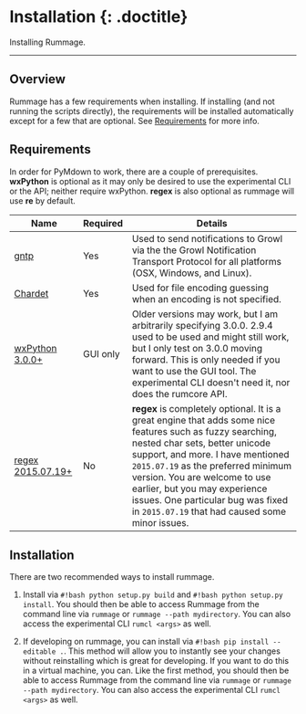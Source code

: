 # Installation {: .doctitle}
Installing Rummage.

---

## Overview
Rummage has a few requirements when installing.  If installing (and not running the scripts directly), the requirements will be installed automatically except for a few that are optional.  See [Requirements](#requirements) for more info.

## Requirements
In order for PyMdown to work, there are a couple of prerequisites.  **wxPython** is optional as it may only be desired to use the experimental CLI or the API; neither require wxPython. **regex** is also optional as rummage will use **re** by default.

| Name | Required |Details |
|------|----------|--------|
| [gntp](https://github.com/kdfm/gntp) | Yes | Used to send notifications to Growl via the the Growl Notification Transport Protocol for all platforms (OSX, Windows, and Linux). |
| [Chardet](https://github.com/chardet/chardet) | Yes | Used for file encoding guessing when an encoding is not specified. |
| [wxPython 3.0.0+](pyyaml) | GUI only | Older versions may work, but I am arbitrarily specifying 3.0.0.  2.9.4 used to be used and might still work, but I only test on 3.0.0 moving forward.  This is only needed if you want to use the GUI tool.  The experimental CLI doesn't need it, nor does the rumcore API. |
| [regex 2015.07.19+](https://pypi.python.org/pypi/regex) | No | **regex** is completely optional. It is a great engine that adds some nice features such as fuzzy searching, nested char sets, better unicode support, and more.  I have mentioned `2015.07.19` as the preferred minimum version.  You are welcome to use earlier, but you may experience issues.  One particular bug was fixed in `2015.07.19` that had caused some minor issues. |

## Installation
There are two recommended ways to install rummage.

1. Install via `#!bash python setup.py build` and `#!bash python setup.py install`.  You should then be able to access Rummage from the command line via `rummage` or `rummage --path mydirectory`.  You can also access the experimental CLI `rumcl <args>` as well.

2. If developing on rummage, you can install via `#!bash pip install --editable .`.  This method will allow you to instantly see your changes without reinstalling which is great for developing.  If you want to do this in a virtual machine, you can.  Like the first method, you should then be able to access Rummage from the command line via `rummage` or `rummage --path mydirectory`.  You can also access the experimental CLI `rumcl <args>` as well.
